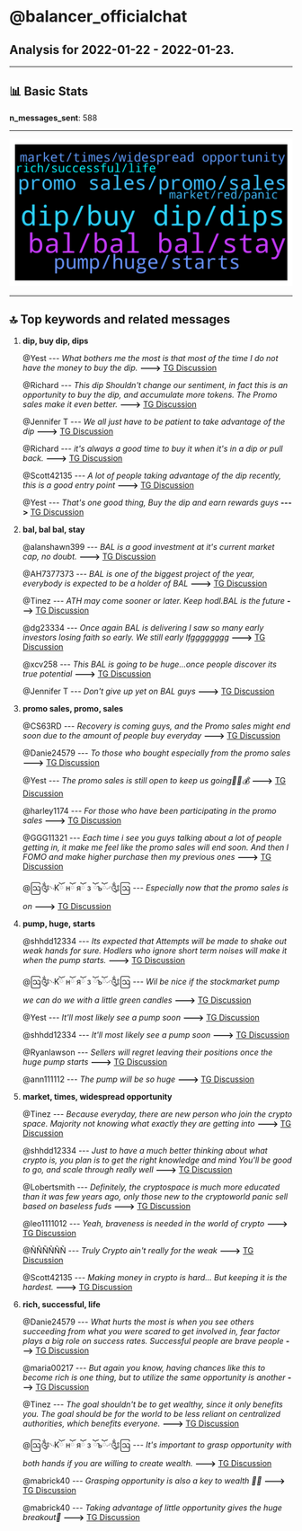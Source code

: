 # **@balancer_officialchat**
 ## Analysis for **2022-01-22** - **2022-01-23**.

---

## 📊 **Basic Stats**

**n_messages_sent**: 588

---
![wordcloud](balancer_officialchat_1Days_wordcloud.png)

---


## 🔝 **Top keywords and related messages**

1. **dip, buy dip, dips**

    @Yest --- *What bothers me the most is that most of the time I do not have the money to buy the dip.* **--->** [TG Discussion](https://t.me/balancer_officialchat/23867)

    @Richard --- *This dip Shouldn't change our sentiment, in fact this is an opportunity to buy the dip, and accumulate more tokens. The Promo sales make it even better.* **--->** [TG Discussion](https://t.me/balancer_officialchat/23917)

    @Jennifer T --- *We all just have to be patient to take advantage of the dip* **--->** [TG Discussion](https://t.me/balancer_officialchat/24425)

    @Richard --- *it's always a good time to buy it when it's in a dip or pull back.* **--->** [TG Discussion](https://t.me/balancer_officialchat/24417)

    @Scott42135 --- *A lot of people taking advantage of the dip recently, this is a good  entry point* **--->** [TG Discussion](https://t.me/balancer_officialchat/23732)

    @Yest --- *That's one good thing, Buy the dip and earn rewards guys* **--->** [TG Discussion](https://t.me/balancer_officialchat/23783)

2. **bal, bal bal, stay**

    @alanshawn399 --- *BAL is a good investment at it's current market cap, no doubt.* **--->** [TG Discussion](https://t.me/balancer_officialchat/24416)

    @AH7377373 --- *BAL is one of the biggest project of the year, everybody is expected to be a holder of BAL* **--->** [TG Discussion](https://t.me/balancer_officialchat/24419)

    @Tinez --- *ATH may come sooner or later. Keep hodl.BAL is the future* **--->** [TG Discussion](https://t.me/balancer_officialchat/23700)

    @dg23334 --- *Once again BAL is delivering  I saw so many early investors losing faith so early. We still early lfgggggggg* **--->** [TG Discussion](https://t.me/balancer_officialchat/23719)

    @xcv258 --- *This BAL is going to be huge...once people discover its true potential* **--->** [TG Discussion](https://t.me/balancer_officialchat/23730)

    @Jennifer T --- *Don't give up yet on BAL guys* **--->** [TG Discussion](https://t.me/balancer_officialchat/23778)

3. **promo sales, promo, sales**

    @CS63RD --- *Recovery is coming guys, and the Promo sales might end soon due to the amount of people buy everyday* **--->** [TG Discussion](https://t.me/balancer_officialchat/23983)

    @Danie24579 --- *To those who bought especially from the promo sales* **--->** [TG Discussion](https://t.me/balancer_officialchat/23953)

    @Yest --- *The promo sales is still open to keep us going💯🚀💰* **--->** [TG Discussion](https://t.me/balancer_officialchat/23782)

    @harley1174 --- *For those who have been participating in the promo sales* **--->** [TG Discussion](https://t.me/balancer_officialchat/23795)

    @GGG11321 --- *Each time i see you guys talking about a lot of people getting in, it make me feel like the promo sales will end soon. And then I FOMO and make higher purchase then my previous ones* **--->** [TG Discussion](https://t.me/balancer_officialchat/24283)

    @ဩ༂࿙Ƙོ нོ яོ з ོъོ࿚༃ဩ --- *Especially now that the promo sales is on* **--->** [TG Discussion](https://t.me/balancer_officialchat/24260)

4. **pump, huge, starts**

    @shhdd12334 --- *Its expected that Attempts will be made to shake out weak hands for sure. Hodlers who ignore short term noises will make it when the pump starts.* **--->** [TG Discussion](https://t.me/balancer_officialchat/23971)

    @ဩ༂࿙Ƙོ нོ яོ з ོъོ࿚༃ဩ --- *Wil be nice if the stockmarket pump we can do we with a little green candles* **--->** [TG Discussion](https://t.me/balancer_officialchat/24016)

    @Yest --- *It'll most likely see a pump soon* **--->** [TG Discussion](https://t.me/balancer_officialchat/24019)

    @shhdd12334 --- *It'll most likely see a pump soon* **--->** [TG Discussion](https://t.me/balancer_officialchat/24225)

    @Ryanlawson --- *Sellers will regret leaving their positions once the huge pump starts* **--->** [TG Discussion](https://t.me/balancer_officialchat/24208)

    @ann111112 --- *The pump will be so huge* **--->** [TG Discussion](https://t.me/balancer_officialchat/24307)

5. **market, times, widespread opportunity**

    @Tinez --- *Because everyday,  there are new person who join the crypto space. Majority not knowing what exactly they are getting into* **--->** [TG Discussion](https://t.me/balancer_officialchat/24431)

    @shhdd12334 --- *Just to have a much better thinking about what crypto is, you plan is to get the right knowledge and mind You'll be good to go, and scale through really well* **--->** [TG Discussion](https://t.me/balancer_officialchat/24215)

    @Lobertsmith --- *Definitely, the cryptospace is much more educated than it was few years ago, only those new to the cryptoworld panic sell based on baseless fuds* **--->** [TG Discussion](https://t.me/balancer_officialchat/23927)

    @leo1111012 --- *Yeah, braveness is needed in the world of crypto* **--->** [TG Discussion](https://t.me/balancer_officialchat/23966)

    @ÑÑÑÑÑÑ --- *Truly Crypto ain't really for the weak* **--->** [TG Discussion](https://t.me/balancer_officialchat/24043)

    @Scott42135 --- *Making money in crypto is hard... But keeping it is the hardest.* **--->** [TG Discussion](https://t.me/balancer_officialchat/23915)

6. **rich, successful, life**

    @Danie24579 --- *What hurts the most is when you see others succeeding from what you were scared to get involved in, fear factor plays a big role on success rates. Successful people are brave people* **--->** [TG Discussion](https://t.me/balancer_officialchat/23920)

    @maria00217 --- *But again you know, having chances like this to become rich is one thing, but to utilize the same opportunity is another* **--->** [TG Discussion](https://t.me/balancer_officialchat/24385)

    @Tinez --- *The goal shouldn't be to get wealthy, since it only benefits you.  The goal should be for the world to be less reliant on centralized authorities, which benefits everyone.* **--->** [TG Discussion](https://t.me/balancer_officialchat/23958)

    @ဩ༂࿙Ƙོ нོ яོ з ོъོ࿚༃ဩ --- *It's important to grasp opportunity with both hands if you are willing to create wealth.* **--->** [TG Discussion](https://t.me/balancer_officialchat/23941)

    @mabrick40 --- *Grasping opportunity is also a  key to wealth 👌🏻* **--->** [TG Discussion](https://t.me/balancer_officialchat/23942)

    @mabrick40 --- *Taking advantage of little opportunity gives the huge breakout🤗* **--->** [TG Discussion](https://t.me/balancer_officialchat/24309)

